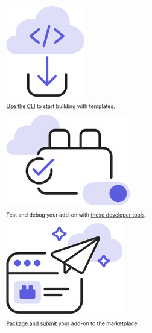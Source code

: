 
<TextBlock slots="image, text" width="33%" theme="light" className="developerTool" />

![Icon showing a CLI tool being downloaded](../images/Developer_Tool_1.png)

[Use the CLI](https://adobe.io) to start building with templates.

<TextBlock slots="image, text" width="33%"  theme="light" className="developerTool" />

![Icon showing Developer Mode being toggled for debugging add-ons](../images/Developer_Tool_2.png)

Test and debug your add-on with [these developer tools](https://adobe.io).

<TextBlock slots="image, text" width="33%"  theme="light" className="developerTool" />

![Icon showing that your add-on can be packaged and shared in the marketplace](../images/Developer_Tool_3.png)

[Package and submit](https://adobe.io) your add-on to the marketplace.
